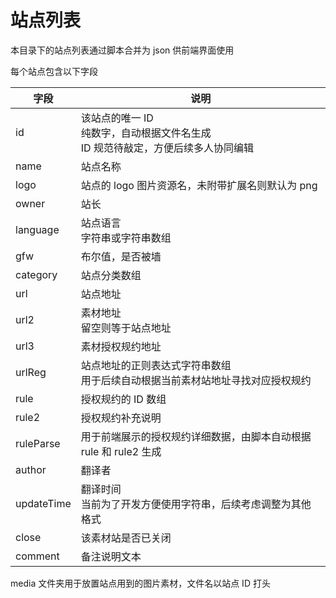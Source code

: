 # 站点列表

本目录下的站点列表通过脚本合并为 json 供前端界面使用

每个站点包含以下字段

| 字段 | 说明 |
|  -  | -  |
| id | 该站点的唯一 ID<br/>纯数字，自动根据文件名生成<br/>ID 规范待敲定，方便后续多人协同编辑 |
| name | 站点名称 |
| logo | 站点的 logo 图片资源名，未附带扩展名则默认为 png |
| owner | 站长 |
| language | 站点语言<br/>字符串或字符串数组 |
| gfw | 布尔值，是否被墙 |
| category | 站点分类数组 |
| url | 站点地址 |
| url2 | 素材地址<br/>留空则等于站点地址 |
| url3 | 素材授权规约地址 |
| urlReg | 站点地址的正则表达式字符串数组<br/>用于后续自动根据当前素材站地址寻找对应授权规约 |
| rule | 授权规约的 ID 数组 |
| rule2 | 授权规约补充说明 |
| ruleParse | 用于前端展示的授权规约详细数据，由脚本自动根据 rule 和 rule2 生成 |
| author | 翻译者 |
| updateTime | 翻译时间<br/>当前为了开发方便使用字符串，后续考虑调整为其他格式 |
| close | 该素材站是否已关闭 |
| comment | 备注说明文本 |

media 文件夹用于放置站点用到的图片素材，文件名以站点 ID 打头
